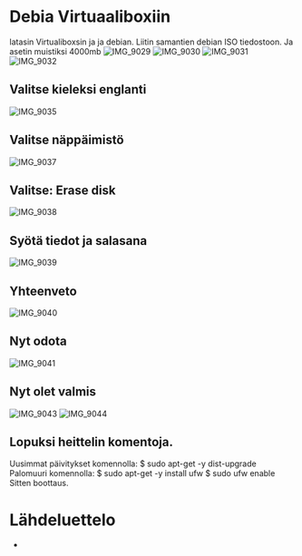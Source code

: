 # Debia Virtuaaliboxiin

latasin Virtualiboxsin ja ja debian. Liitin samantien debian ISO tiedostoon. Ja asetin muistiksi 4000mb
![IMG_9029](https://github.com/user-attachments/assets/89d9066e-aaae-402d-a027-a371ad4da395)
![IMG_9030](https://github.com/user-attachments/assets/d08e3a49-17ad-4b7a-988b-63d481e11f74)
![IMG_9031](https://github.com/user-attachments/assets/2d13de95-8c02-4f3e-bdd8-af90bdcb66b6)
![IMG_9032](https://github.com/user-attachments/assets/e1375ab8-6896-46d9-822d-be4798e9dbb8)

## Valitse kieleksi englanti
![IMG_9035](https://github.com/user-attachments/assets/fce61a29-451a-48cf-a769-6e1c67d2d777)

## Valitse näppäimistö
![IMG_9037](https://github.com/user-attachments/assets/51d470f8-6a7d-439f-99f4-463f8516df37)

## Valitse: Erase disk
![IMG_9038](https://github.com/user-attachments/assets/29ca51ce-6898-4a8b-b408-0b5162163030)

## Syötä tiedot ja salasana
![IMG_9039](https://github.com/user-attachments/assets/825e4017-6ec3-452d-bed6-ee187887a2af)

## Yhteenveto
![IMG_9040](https://github.com/user-attachments/assets/ff5b2e3d-4a71-4897-9ba7-67c0119ab860)

## Nyt odota
![IMG_9041](https://github.com/user-attachments/assets/37b7c7db-f658-43a8-8278-3d7e561dcdeb)

## Nyt olet valmis
![IMG_9043](https://github.com/user-attachments/assets/edec0be5-d1ff-4b30-9bcd-f0baf58e04f4)
![IMG_9044](https://github.com/user-attachments/assets/80b2a8cb-5c0f-412e-aec2-aa008d6b2e72)

## Lopuksi heittelin komentoja.
Uusimmat päivitykset komennolla: $ sudo apt-get -y dist-upgrade
Palomuuri komennolla: $ sudo apt-get -y install ufw $ sudo ufw enable
Sitten boottaus.


# Lähdeluettelo

-
